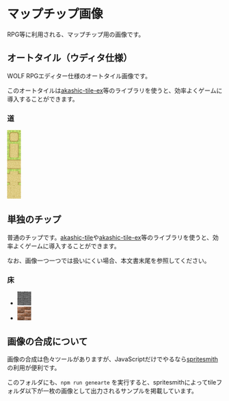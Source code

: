 # マップチップ画像

RPG等に利用される、マップチップ用の画像です。

## オートタイル（ウディタ仕様）

WOLF RPGエディター仕様のオートタイル画像です。

このオートタイルは[akashic-tile-ex](https://github.com/shinonomekazan/akashic-tile-ex)等のライブラリを使うと、効率よくゲームに導入することができます。

### 道

![道](./autotile1.png)

## 単独のチップ

普通のチップです。[akashic-tile](https://github.com/akashic-games/akashic-tile)や[akashic-tile-ex](https://github.com/shinonomekazan/akashic-tile-ex)等のライブラリを使うと、効率よくゲームに導入することができます。

なお、画像一つ一つでは扱いにくい場合、本文書末尾を参照してください。

### 床

- ![石](./tile/tile1.png)
- ![木](./tile/tile2.png)

## 画像の合成について

画像の合成は色々ツールがありますが、JavaScriptだけでやるなら[spritesmith](https://www.npmjs.com/package/spritesmith)の利用が便利です。

このフォルダにも、`npm run genearte` を実行すると、spritesmithによってtileフォルダ以下が一枚の画像として出力されるサンプルを掲載しています。
